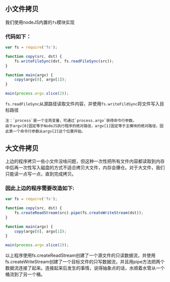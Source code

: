 ## 小文件拷贝
我们使用nodeJS内置的`fs`模块实现
### 代码如下：
~~~js
var fs = require('fs');

function copy(src, dst) {
    fs.writeFileSync(dst, fs.readFileSync(src));
}

function main(argv) {
    copy(argv[0], argv[1]);
}

main(process.argv.slice(2));
~~~
`fs.readFileSync`从源路径读取文件内容，并使用`fs.writeFildSync`将文件写入目标路径
~~~
注：`process`是一个全局变量，可通过`process.argv`获得命令行参数。
由于argv[0]固定等于NodeJS执行程序的绝对路径，argv[1]固定等于主模块的绝对路径，因此第一个命令行参数从argv[2]这个位置开始。
~~~

## 大文件拷贝
上边的程序拷贝一些小文件没啥问题，但这种一次性把所有文件内容都读取到内存中后再一次性写入磁盘的方式不适合拷贝大文件，内存会爆仓。对于大文件，我们只能读一点写一点，直到完成拷贝。
### 因此上边的程序需要改造如下:
~~~js
var fs = require('fs');

function copy(src, dst) {
    fs.createReadStream(src).pipe(fs.createWriteStream(dst));
}

function main(argv) {
    copy(argv[0], argv[1]);
}

main(process.argv.slice(2));
~~~
以上程序使用fs.createReadStream创建了一个源文件的只读数据流，并使用fs.createWriteStream创建了一个目标文件的只写数据流，并且用pipe方法把两个数据流连接了起来。连接起来后发生的事情，说得抽象点的话，水顺着水管从一个桶流到了另一个桶。